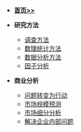 
- [__首页>>__](/README.md)

- **研究方法**

    - [调查方法](/商业分析/1、调查方法.md)
    - [数理统计方法](/商业分析/2、数理统计方法.md)
    - [数据分析方法](/商业分析/3、数据分析方法.md)
    - [因子分析](/商业分析/4、因子分析.md)
    <!-- - [潜在变数的构造分析](/商业分析/5、潜在变数的构造分析.md)
    - [python机械学习实例](/商业分析/6、机械学习.md)
    - [神经网络实例](/商业分析/7、神经网络相关.md)
    - [主题分析实例](/商业分析/8、主题分析.md) -->


- **商业分析**
    - [问题转变为行动](/商业分析/a、问题转变为行动.md)
    - [市场规模预测](/商业分析/b、市场规模预测.md)
    - [市场细分分析](/商业分析/c、市场细分分析.md)
    - [解决企业内部问题](/商业分析/d、解决企业内部问题.md)
    <!-- - [市场反应分析](/商业分析/e、市场反应分析.md)
    - [市场发现和知覚マップ](/商业分析/f、市场发现和感知谱.md)
    - [产品开发分析](/商业分析/g、产品开发分析.md)
    - [新产品普及](/商业分析/h、新产品普及.md)
    - [顾客管理](/商品分析/i.顾客管理.md)
     -->